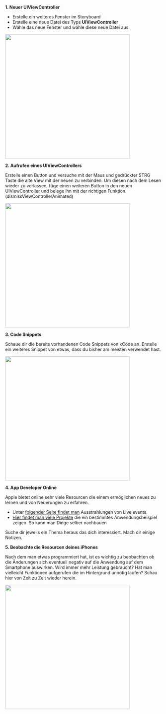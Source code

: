 **1. Neuer UIViewController**

  - Erstelle ein weiteres Fenster im Storyboard
  - Erstelle eine neue Datei des Typs <strong>UIViewController </strong>
  - Wähle das neue Fenster und wähle diese neue Datei aus


<img src="https://github.com/xandrucea/alex-cio.de/blob/master/coderdojo-nbg/ferbet/swift_newcontroller.png" width="400" />

**2. Aufrufen eines UIViewControllers**

Erstelle einen Button und versuche mit der Maus und gedrückter STRG Taste die alte View mit der neuen zu verbinden.
Um diesen nach dem Lesen wieder zu verlassen, füge einen weiteren Button in den neuen UIViewController und belege ihn mit der richtigen Funktion. (dismissViewControllerAnimated)

<img src="https://github.com/xandrucea/alex-cio.de/blob/master/coderdojo-nbg/ferbet/swift_2.png" width="400" />

**3. Code Snippets**

Schaue dir die bereits vorhandenen Code Snippets von xCode an.
Erstelle ein weiteres Snippet von etwas, dass du bisher am meisten verwendet hast.

<img src="https://github.com/xandrucea/alex-cio.de/blob/master/coderdojo-nbg/ferbet/swift_3.png" width="400" />

**4. App Developer Online**

Apple bietet online sehr viele Resourcen die einem ermöglichen neues zu lernen und von Neuerungen zu erfahren.
  - Unter <a href="https://developer.apple.com/videos/">folgender Seite findet man</a> Ausstrahlungen von Live events.
  - <a href="https://developer.apple.com/library/content/navigation/index.html#topic=Sample+Code&section=Resource+Types">Hier findet man viele Projekte</a> die ein bestimmtes Anwendungsbeispiel zeigen. So kann man Dinge selber nachbauen
  
Suche dir jeweils ein Thema heraus das dich interessiert. Mach dir einige Notizen.

**5. Beobachte die Resourcen deines iPhones**
 
 Nach dem man etwas programmiert hat, ist es wichtig zu beobachten ob die Änderungen sich eventuell negativ auf die Anwendung auf dem Smartphone auswirken. Wird immer mehr Leistung gebraucht? Hat man vielleicht Funktionen aufgerufen die im Hintergrund unnötig laufen? Schau hier von Zeit zu Zeit wieder herein.

<img src="https://github.com/xandrucea/alex-cio.de/blob/master/coderdojo-nbg/ferbet/swift_4.png" width="400" />
